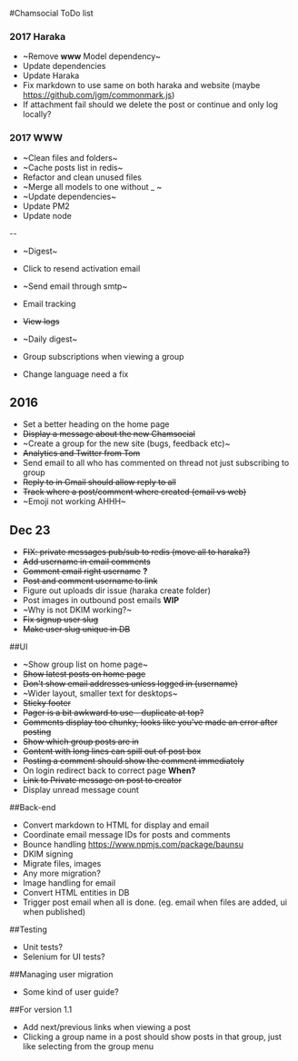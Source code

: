 #Chamsocial ToDo list

### 2017 Haraka
* ~Remove **www** Model dependency~
* Update dependencies
* Update Haraka
* Fix markdown to use same on both haraka and website (maybe https://github.com/jgm/commonmark.js)
* If attachment fail should we delete the post or continue and only log locally?

### 2017 WWW
* ~Clean files and folders~
* ~Cache posts list in redis~
* Refactor and clean unused files
* ~Merge all models to one without _ ~
* ~Update dependencies~
* Update PM2
* Update node

--

* ~Digest~
* Click to resend activation email
* ~Send email through smtp~

* Email tracking
* ~~View logs~~
* ~Daily digest~
* Group subscriptions when viewing a group
* Change language need a fix

## 2016
* Set a better heading on the home page
* ~~Display a message about the new Chamsocial~~
* ~Create a group for the new site (bugs, feedback etc)~
* ~~Analytics and Twitter from Tom~~
* Send email to all who has commented on thread not just subscribing to group
* ~~Reply to in Gmail should allow reply to all~~
* ~~Track where a post/comment where created (email vs web)~~
* ~Emoji not working AHHH~

## Dec 23
* ~~FIX: private messages pub/sub to redis (move all to haraka?)~~
* ~~Add username in email comments~~
* ~~Comment email right username~~ **?**
* ~~Post and comment username to link~~
* Figure out uploads dir issue (haraka create folder)
* Post images in outbound post emails **WIP**
* ~Why is not DKIM working?~
* ~~Fix signup user slug~~
* ~~Make user slug unique in DB~~

##UI
* ~Show group list on home page~
* ~~Show latest posts on home page~~
* ~~Don't show email addresses unless logged in (username)~~
* ~Wider layout, smaller text for desktops~
* ~~Sticky footer~~
* ~~Pager is a bit awkward to use - duplicate at top?~~
* ~~Comments display too chunky, looks like you've made an error after posting~~
* ~~Show which group posts are in~~
* ~~Content with long lines can spill out of post box~~
* ~~Posting a comment should show the comment immediately~~
* On login redirect back to correct page **When?**
* ~~Link to Private message on post to creator~~
* Display unread message count

##Back-end
* Convert markdown to HTML for display and email
* Coordinate email message IDs for posts and comments
* Bounce handling https://www.npmjs.com/package/baunsu
* DKIM signing
* Migrate files, images
* Any more migration?
* Image handling for email
* Convert HTML entities in DB
* Trigger post email when all is done. (eg. email when files are added, ui when published)

##Testing
* Unit tests?
* Selenium for UI tests?

##Managing user migration
* Some kind of user guide?

##For version 1.1
* Add next/previous links when viewing a post
* Clicking a group name in a post should show posts in that group, just like selecting from the group menu
